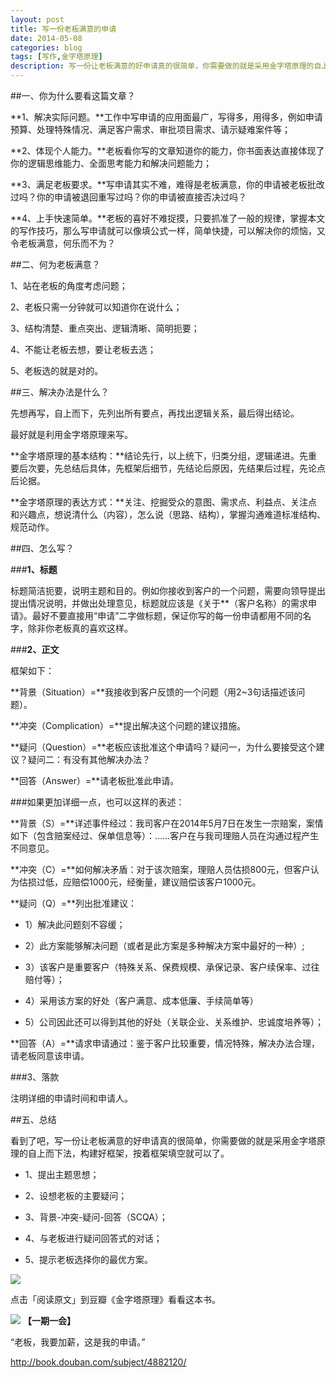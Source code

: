```yaml
---
layout: post
title: 写一份老板满意的申请
date: 2014-05-08
categories: blog
tags: [写作,金字塔原理]
description: 写一份让老板满意的好申请真的很简单，你需要做的就是采用金字塔原理的自上而下法，构建好框架，按着框架填空就可以了。
---
```




##一、你为什么要看这篇文章？

**1、解决实际问题。**工作中写申请的应用面最广，写得多，用得多，例如申请预算、处理特殊情况、满足客户需求、审批项目需求、请示疑难案件等；

**2、体现个人能力。**老板看你写的文章知道你的能力，你书面表达直接体现了你的逻辑思维能力、全面思考能力和解决问题能力；

**3、满足老板要求。**写申请其实不难，难得是老板满意，你的申请被老板批改过吗？你的申请被退回重写过吗？你的申请被直接否决过吗？

**4、上手快速简单。**老板的喜好不难捉摸，只要抓准了一般的规律，掌握本文的写作技巧，那么写申请就可以像填公式一样，简单快捷，可以解决你的烦恼，又令老板满意，何乐而不为？

##二、何为老板满意？

1、站在老板的角度考虑问题；

2、老板只需一分钟就可以知道你在说什么；

3、结构清楚、重点突出、逻辑清晰、简明扼要；

4、不能让老板去想，要让老板去选；

5、老板选的就是对的。


##三、解决办法是什么？

先想再写，自上而下，先列出所有要点，再找出逻辑关系，最后得出结论。

最好就是利用金字塔原理来写。

**金字塔原理的基本结构：**结论先行，以上统下，归类分组，逻辑递进。先重要后次要，先总结后具体，先框架后细节，先结论后原因，先结果后过程，先论点后论据。

**金字塔原理的表达方式：**关注、挖掘受众的意图、需求点、利益点、关注点和兴趣点，想说清什么（内容），怎么说（思路、结构），掌握沟通难道标准结构、规范动作。

##四、怎么写？

###**1、标题**

标题简洁扼要，说明主题和目的。例如你接收到客户的一个问题，需要向领导提出提出情况说明，并做出处理意见，标题就应该是《关于**（客户名称）的需求申请》。最好不要直接用“申请”二字做标题，保证你写的每一份申请都用不同的名字，除非你老板真的喜欢这样。

###**2、正文**

框架如下：

**背景（Situation）=**我接收到客户反馈的一个问题（用2~3句话描述该问题）。

**冲突（Complication）=**提出解决这个问题的建议措施。

**疑问（Question）=**老板应该批准这个申请吗？疑问一，为什么要接受这个建议？疑问二：有没有其他解决办法？

**回答（Answer）=**请老板批准此申请。

###如果更加详细一点，也可以这样的表述：

**背景（S）=**详述事件经过：我司客户在2014年5月7日在发生一宗赔案，案情如下（包含赔案经过、保单信息等）：……客户在与我司理赔人员在沟通过程产生不同意见。

**冲突（C）=**如何解决矛盾：对于该次赔案，理赔人员估损800元，但客户认为估损过低，应赔偿1000元，经衡量，建议赔偿该客户1000元。

**疑问（Q）=**列出批准建议：

- 1）解决此问题刻不容缓；

- 2）此方案能够解决问题（或者是此方案是多种解决方案中最好的一种）;
- 3）该客户是重要客户（特殊关系、保费规模、承保记录、客户续保率、过往赔付等）；
- 4）采用该方案的好处（客户满意、成本低廉、手续简单等）
- 5）公司因此还可以得到其他的好处（关联企业、关系维护、忠诚度培养等）；

**回答（A）=**请求申请通过：鉴于客户比较重要，情况特殊，解决办法合理，请老板同意该申请。

###3、落款

注明详细的申请时间和申请人。

##五、总结

看到了吧，写一份让老板满意的好申请真的很简单，你需要做的就是采用金字塔原理的自上而下法，构建好框架，按着框架填空就可以了。

- 1、提出主题思想；

- 2、设想老板的主要疑问；

- 3、背景-冲突-疑问-回答（SCQA）；

- 4、与老板进行疑问回答式的对话；

- 5、提示老板选择你的最优方案。

![](http://pic.yupoo.com/vankos_v/DISOfpbg/14RuuS.png)

点击「阅读原文」到豆瓣《金字塔原理》看看这本书。

![](http://pic.yupoo.com/vankos_v/DISOeR5b/3PJ3R.png)
**【一期一会】**

“老板，我要加薪，这是我的申请。”


http://book.douban.com/subject/4882120/





